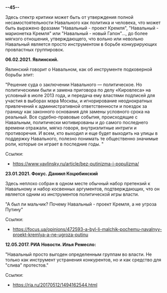 **--45--**

Здесь спектр критики может быть от утверждения полной несамостоятельности Навального как политика и человека, что может быть выражено фразами "Навальный - проект Кремля", "Навальный - марионетка Кремля" или "Навальный - новый Гапон"..., до более мягкого отношения, утверждающего, что вольно или невольно Навальный является просто инструментом в борьбе конкурирующих провластных группировок.

**06.02.2021. Явлинский.**

Явлинский говорит о Навальном, как об инструменте подковерной борьбы элит:

"Решение суда о заключении Навального — политическое. Но политическими были и замена приговора по делу «Кировлеса» на условный в июле 2013 года, и передача ему властями подписей для участия в выборах мэра Москвы, и игнорирование неоднократных привлечений к административной ответственности и поездок за границу как законного основания для замены условного срока на реальный. Все судебно-правовые события, происходящие с Навальным, политически мотивированы и до самого последнего времени отражали, мягко говоря, внутриэлитные интриги и противоречия. И всем, кто выходил и еще будет выходить на улицы в поддержку Навального, полезно понимать те общественно значимые роли, которые он играет в последние годы. "

Ссылки:
- https://www.yavlinsky.ru/article/bez-putinizma-i-populizma/

**23.01.2021. Фокус. Даниил Коцюбинский**

Здесь неплохо собран в одном месте обычный набор претензий к Навальному и набор косвенных аргументов, подтверждающих, что он является одним из инструментов политической игры власти.

"А был ли мальчик? Почему Навальный - проект Кремля, а не угроза Путину"

Ссылки:
- https://focus.ua/opinions/472593-a-byl-li-malchik-pochemu-navalnyy-proekt-kremlya-a-ne-ugroza-putinu

**12.05.2017. РИА Новости. Илья Ремесло:**

"Навальный просто выгоден определенным группам во власти. Не только как инструмент устранения конкурентов, но и как средство для "слива" протестов."

Ссылки:
- https://ria.ru/20170512/1494162544.html